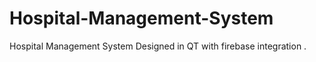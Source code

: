 # Hospital-Management-System
Hospital Management System Designed  in QT with firebase integration .

